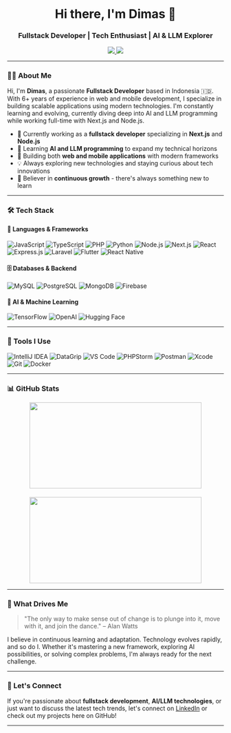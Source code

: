 <h1 align="center">Hi there, I'm Dimas 👋</h1>
<h3 align="center">Fullstack Developer | Tech Enthusiast | AI & LLM Explorer</h3>
<p align="center">
  <a href="https://github.com/dimasd-angga">
    <img src="https://img.shields.io/badge/GitHub-181717?style=flat&logo=github&logoColor=white" />
  </a>
  <a href="https://www.linkedin.com/in/dimasdarfiangga/">
    <img src="https://img.shields.io/badge/LinkedIn-0077B5?style=flat&logo=linkedin&logoColor=white" />
  </a>
</p>

---

### 👨‍💻 About Me

Hi, I'm **Dimas**, a passionate **Fullstack Developer** based in Indonesia 🇮🇩. With 6+ years of experience in web and mobile development, I specialize in building scalable applications using modern technologies. I'm constantly learning and evolving, currently diving deep into AI and LLM programming while working full-time with Next.js and Node.js.

- 🔭 Currently working as a **fullstack developer** specializing in **Next.js** and **Node.js**
- 🤖 Learning **AI and LLM programming** to expand my technical horizons
- 📱 Building both **web and mobile applications** with modern frameworks
- 💡 Always exploring new technologies and staying curious about tech innovations
- 🌱 Believer in **continuous growth** - there's always something new to learn

---

### 🛠️ Tech Stack

#### 📜 Languages & Frameworks
![JavaScript](https://img.shields.io/badge/JavaScript-F7DF1E?style=flat&logo=javascript&logoColor=black)
![TypeScript](https://img.shields.io/badge/TypeScript-3178C6?style=flat&logo=typescript&logoColor=white)
![PHP](https://img.shields.io/badge/PHP-777BB4?style=flat&logo=php&logoColor=white)
![Python](https://img.shields.io/badge/Python-3776AB?style=flat&logo=python&logoColor=white)
![Node.js](https://img.shields.io/badge/Node.js-339933?style=flat&logo=node.js&logoColor=white)
![Next.js](https://img.shields.io/badge/Next.js-000000?style=flat&logo=next.js&logoColor=white)
![React](https://img.shields.io/badge/React-20232A?style=flat&logo=react&logoColor=61DAFB)
![Express.js](https://img.shields.io/badge/Express.js-000000?style=flat&logo=express&logoColor=white)
![Laravel](https://img.shields.io/badge/Laravel-FF2D20?style=flat&logo=laravel&logoColor=white)
![Flutter](https://img.shields.io/badge/Flutter-02569B?style=flat&logo=flutter&logoColor=white)
![React Native](https://img.shields.io/badge/React_Native-20232A?style=flat&logo=react&logoColor=61DAFB)

#### 🗄️ Databases & Backend
![MySQL](https://img.shields.io/badge/MySQL-4479A1?style=flat&logo=mysql&logoColor=white)
![PostgreSQL](https://img.shields.io/badge/PostgreSQL-4169E1?style=flat&logo=postgresql&logoColor=white)
![MongoDB](https://img.shields.io/badge/MongoDB-47A248?style=flat&logo=mongodb&logoColor=white)
![Firebase](https://img.shields.io/badge/Firebase-FFCA28?style=flat&logo=firebase&logoColor=black)

#### 🤖 AI & Machine Learning
![TensorFlow](https://img.shields.io/badge/TensorFlow-FF6F00?style=flat&logo=tensorflow&logoColor=white)
![OpenAI](https://img.shields.io/badge/OpenAI-412991?style=flat&logo=openai&logoColor=white)
![Hugging Face](https://img.shields.io/badge/Hugging%20Face-FFD21E?style=flat&logo=huggingface&logoColor=black)

---

### 🧰 Tools I Use

![IntelliJ IDEA](https://img.shields.io/badge/IntelliJ%20IDEA-000000?style=flat&logo=intellij-idea&logoColor=white)
![DataGrip](https://img.shields.io/badge/DataGrip-000000?style=flat&logo=datagrip&logoColor=white)
![VS Code](https://img.shields.io/badge/VS%20Code-007ACC?style=flat&logo=visual-studio-code&logoColor=white)
![PHPStorm](https://img.shields.io/badge/PHPStorm-000000?style=flat&logo=phpstorm&logoColor=white)
![Postman](https://img.shields.io/badge/Postman-FF6C37?style=flat&logo=postman&logoColor=white)
![Xcode](https://img.shields.io/badge/Xcode-147EFB?style=flat&logo=xcode&logoColor=white)
![Git](https://img.shields.io/badge/Git-F05032?style=flat&logo=git&logoColor=white)
![Docker](https://img.shields.io/badge/Docker-2496ED?style=flat&logo=docker&logoColor=white)

---

### 📊 GitHub Stats

<div align="center" style="display: flex; justify-content: center; flex-wrap: wrap; gap: 20px;">
  <img src="https://github-readme-streak-stats.herokuapp.com?user=dimasd-angga&theme=tokyonight&hide_border=true&date_format=j%20M%5B%20Y%5D" width="400" height="200" />
  <img src="https://github-readme-stats.vercel.app/api?username=dimasd-angga&show_icons=true&theme=tokyonight&hide_border=true&hide_title=true&card_width=400" width="400" height="200" />
</div>

---

### 🚀 What Drives Me

> "The only way to make sense out of change is to plunge into it, move with it, and join the dance." – Alan Watts

I believe in continuous learning and adaptation. Technology evolves rapidly, and so do I. Whether it's mastering a new framework, exploring AI possibilities, or solving complex problems, I'm always ready for the next challenge.

---

### 🤝 Let's Connect

If you're passionate about **fullstack development**, **AI/LLM technologies**, or just want to discuss the latest tech trends, let's connect on [LinkedIn](https://www.linkedin.com/in/dimasdarfiangga/) or check out my projects here on GitHub!

---
